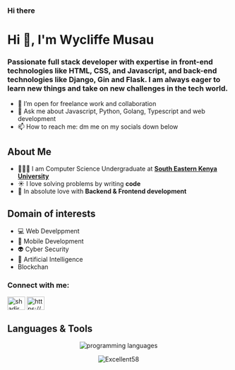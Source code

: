 ### Hi there 
<h1>Hi 👋, I'm Wycliffe Musau</h1>
<h3>Passionate full stack developer with expertise in
  front-end technologies  like HTML, CSS, and Javascript, and back-end technologies like Django, Gin and Flask. I am always eager to learn new things and take on new challenges in the tech world.
</h3>

- 🔭 I’m open for freelance work and collaboration
- 💬 Ask me about Javascript, Python, Golang, Typescript and web development
- 📫 How to reach me: dm me on my socials down below


<h2>About Me</h2>
  
- 👩🏻‍💻 I am Computer Science Undergraduate  at **[South Eastern Kenya University](https://seku.ac.ke)**
- ☀️ I love solving problems by writing **code**
- 🏃 In absolute love with **Backend & Frontend development**
    
<h2>Domain of interests</h2>
    
- 💻 Web Develppment
- 📱 Mobile Development
- 👽 Cyber Security
- 🦾 Artificial Intelligence
- Blockchan

<h3 align="left">Connect with me:</h3>
<p align="left">
  <a href="https://x.com/wycliffe_musau" target="blank"><img align="center" src="https://raw.githubusercontent.com/rahuldkjain/github-        profile-readme-generator/master/src/images/icons/Social/twitter.svg" alt="shadirmuhammedh" height="30" width="40" /></a>
  <a href="https://www.linkedin.com/in/wycliffe-musau-22a77b28a/" target="blank"><img align="center" src="https://raw.githubusercontent.com/rahuldkjain/github-profile-readme-generator/master/src/images/icons/Social/linked-in-alt.svg" alt="https://www.linkedin.com/in/muhammedhshadir/" height="30" width="40" />
  </a>
</p>
  
<h2>Languages & Tools</h2>
<p align="center">
  <img src="https://skillicons.dev/icons?i=html,css,js,ts,py,go,react,nextjs,tailwind,django,flask,mysql,postgres,sqlite,mongodb,redis,vscode,github,git" alt="programming languages" align="center"/>
</p> 
    

<p align="center"> <img src="https://komarev.com/ghpvc/?username=Excellent58&label=Profile%20views&color=0ea5e9&style=flat" alt="Excellent58" /> </p>
<!--
**Excellent58/Excellent58** is a ✨ _special_ ✨ repository because its `README.md` (this file) appears on your GitHub profile.

Here are some ideas to get you started:

- 🔭 I’m currently working on ...
- 🌱 I’m currently learning ...
- 👯 I’m looking to collaborate on ...
- 🤔 I’m looking for help with ...
- 💬 Ask me about ...
- 📫 How to reach me: ...
- 😄 Pronouns: ...
- ⚡ Fun fact: ...
-->

